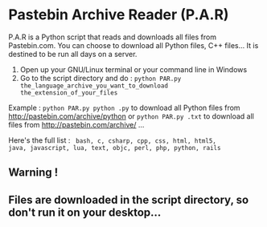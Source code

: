 Pastebin Archive Reader (P.A.R)
===

P.A.R is a Python script that reads and downloads all files from Pastebin.com. You can choose to download all Python files, C++ files... It is destined to be run all days on a server.

1) Open up your GNU/Linux terminal or your command line in Windows                                                           
2) Go to the script directory and do :
<code>python PAR.py the_language_archive_you_want_to_download the_extension_of_your_files</code>

Example : 
<code>python PAR.py python .py</code> to download all Python files from http://pastebin.com/archive/python 
or <code>python PAR.py  .txt</code> to download all files from http://pastebin.com/archive/ ...

Here's the full list :
<code>
bash,
c,
csharp,
cpp,
css,
html,
html5,
java,
javascript,
lua,
text,
objc,
perl,
php,
python,
rails
</code>

<h2>Warning !<h2> Files are downloaded in the script directory, so don't run it on your desktop...
